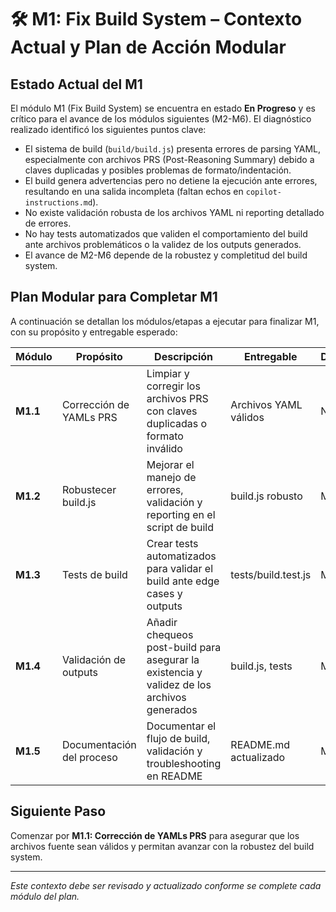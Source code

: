 # 🛠️ M1: Fix Build System – Contexto Actual y Plan de Acción Modular

## Estado Actual del M1

El módulo M1 (Fix Build System) se encuentra en estado **En Progreso** y es crítico para el avance de los módulos siguientes (M2-M6). El diagnóstico realizado identificó los siguientes puntos clave:

- El sistema de build (`build/build.js`) presenta errores de parsing YAML, especialmente con archivos PRS (Post-Reasoning Summary) debido a claves duplicadas y posibles problemas de formato/indentación.
- El build genera advertencias pero no detiene la ejecución ante errores, resultando en una salida incompleta (faltan echos en `copilot-instructions.md`).
- No existe validación robusta de los archivos YAML ni reporting detallado de errores.
- No hay tests automatizados que validen el comportamiento del build ante archivos problemáticos o la validez de los outputs generados.
- El avance de M2-M6 depende de la robustez y completitud del build system.

## Plan Modular para Completar M1

A continuación se detallan los módulos/etapas a ejecutar para finalizar M1, con su propósito y entregable esperado:

| Módulo   | Propósito                 | Descripción                                                                                | Entregable            | Dependencias |
| -------- | ------------------------- | ------------------------------------------------------------------------------------------ | --------------------- | ------------ |
| **M1.1** | Corrección de YAMLs PRS   | Limpiar y corregir los archivos PRS con claves duplicadas o formato inválido               | Archivos YAML válidos | Ninguna      |
| **M1.2** | Robustecer build.js       | Mejorar el manejo de errores, validación y reporting en el script de build                 | build.js robusto      | M1.1         |
| **M1.3** | Tests de build            | Crear tests automatizados para validar el build ante edge cases y outputs                  | tests/build.test.js   | M1.2         |
| **M1.4** | Validación de outputs     | Añadir chequeos post-build para asegurar la existencia y validez de los archivos generados | build.js, tests       | M1.2         |
| **M1.5** | Documentación del proceso | Documentar el flujo de build, validación y troubleshooting en README                       | README.md actualizado | M1.1-M1.4    |

## Siguiente Paso

Comenzar por **M1.1: Corrección de YAMLs PRS** para asegurar que los archivos fuente sean válidos y permitan avanzar con la robustez del build system.

---

_Este contexto debe ser revisado y actualizado conforme se complete cada módulo del plan._
